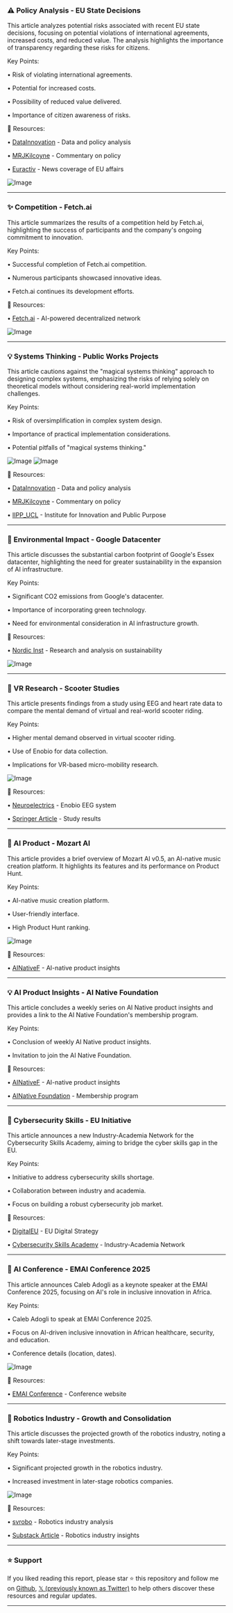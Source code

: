 ### ⚠️ Policy Analysis - EU State Decisions

This article analyzes potential risks associated with recent EU state decisions, focusing on potential violations of international agreements, increased costs, and reduced value.  The analysis highlights the importance of transparency regarding these risks for citizens.

Key Points:

• Risk of violating international agreements.


• Potential for increased costs.


• Possibility of reduced value delivered.


• Importance of citizen awareness of risks.


🔗 Resources:

• [DataInnovation](https://x.com/DataInnovation) - Data and policy analysis


• [MRJKilcoyne](https://x.com/MRJKilcoyne) - Commentary on policy


• [Euractiv](https://x.com/Euractiv) - News coverage of EU affairs


![Image](https://pbs.twimg.com/media/G02_z9MaEAAFZqi?format=jpg&name=small)

---
### ✨ Competition - Fetch.ai

This article summarizes the results of a competition held by Fetch.ai, highlighting the success of participants and the company's ongoing commitment to innovation.

Key Points:

• Successful completion of Fetch.ai competition.


• Numerous participants showcased innovative ideas.


• Fetch.ai continues its development efforts.


🔗 Resources:

• [Fetch.ai](https://x.com/fetch_ai_IL) - AI-powered decentralized network


![Image](https://t.co/qzg3riI6Y0)


---
### 💡 Systems Thinking - Public Works Projects

This article cautions against the "magical systems thinking" approach to designing complex systems, emphasizing the risks of relying solely on theoretical models without considering real-world implementation challenges.

Key Points:

• Risk of oversimplification in complex system design.


• Importance of practical implementation considerations.


• Potential pitfalls of "magical systems thinking."


![Image](https://pbs.twimg.com/media/G0koiMQWAAAtoHA?format=jpg&name=small)
![Image](https://pbs.twimg.com/media/G0koiXbXAAAARBh?format=jpg&name=small)

🔗 Resources:

• [DataInnovation](https://x.com/DataInnovation) - Data and policy analysis


• [MRJKilcoyne](https://x.com/MRJKilcoyne) - Commentary on policy


• [IIPP_UCL](https://x.com/IIPP_UCL) - Institute for Innovation and Public Purpose


---
### 🤖 Environmental Impact - Google Datacenter

This article discusses the substantial carbon footprint of Google's Essex datacenter, highlighting the need for greater sustainability in the expansion of AI infrastructure.

Key Points:

• Significant CO2 emissions from Google's datacenter.


• Importance of incorporating green technology.


• Need for environmental consideration in AI infrastructure growth.


🔗 Resources:

• [Nordic Inst](https://x.com/nordicinst) - Research and analysis on sustainability


![Image](https://t.co/f9EeWbNIM1)


---
### 🤖 VR Research - Scooter Studies

This article presents findings from a study using EEG and heart rate data to compare the mental demand of virtual and real-world scooter riding.

Key Points:

• Higher mental demand observed in virtual scooter riding.


• Use of Enobio for data collection.


• Implications for VR-based micro-mobility research.


![Image](https://pbs.twimg.com/media/G0euPMpWYAA_eXn?format=png&name=small)

🔗 Resources:

• [Neuroelectrics](https://neuroelectrics.com/products/research-grade-eeg-systems) - Enobio EEG system


• [Springer Article](https://link.springer.com/article/10.1007/s11517-023-02756-7) - Study results


---
### 🚀 AI Product - Mozart AI

This article provides a brief overview of Mozart AI v0.5, an AI-native music creation platform.  It highlights its features and its performance on Product Hunt.


Key Points:

• AI-native music creation platform.


• User-friendly interface.


• High Product Hunt ranking.


![Image](https://pbs.twimg.com/media/G04YRMeXkAAPIDY?format=jpg&name=small)

🔗 Resources:

• [AINativeF](https://x.com/AINativeF) - AI-native product insights


---
### 💡 AI Product Insights - AI Native Foundation

This article concludes a weekly series on AI Native product insights and provides a link to the AI Native Foundation's membership program.

Key Points:

• Conclusion of weekly AI Native product insights.


• Invitation to join the AI Native Foundation.


🔗 Resources:

• [AINativeF](https://x.com/AINativeF) - AI-native product insights


• [AINative Foundation](https://member.ainativefoundation.org) - Membership program


---
### 🤖 Cybersecurity Skills - EU Initiative

This article announces a new Industry-Academia Network for the Cybersecurity Skills Academy, aiming to bridge the cyber skills gap in the EU.

Key Points:

• Initiative to address cybersecurity skills shortage.


• Collaboration between industry and academia.


• Focus on building a robust cybersecurity job market.


🔗 Resources:

• [DigitalEU](https://x.com/DigitalEU) - EU Digital Strategy


• [Cybersecurity Skills Academy](https://digital-skills-jobs.europa.eu/en/latest/news/call-industry-and-academia-join-industry-academia-network-cybersecurity-skills-academy) - Industry-Academia Network


---
### 🚀 AI Conference - EMAI Conference 2025

This article announces Caleb Adogli as a keynote speaker at the EMAI Conference 2025, focusing on AI's role in inclusive innovation in Africa.

Key Points:

• Caleb Adogli to speak at EMAI Conference 2025.


• Focus on AI-driven inclusive innovation in African healthcare, security, and education.


• Conference details (location, dates).


![Image](https://pbs.twimg.com/media/G03d1wsXEAAAK6u?format=jpg&name=small)

🔗 Resources:

• [EMAI Conference](https://x.com/emai_conference) -  Conference website


---
### 🤖 Robotics Industry - Growth and Consolidation

This article discusses the projected growth of the robotics industry, noting a shift towards later-stage investments.

Key Points:

• Significant projected growth in the robotics industry.


• Increased investment in later-stage robotics companies.


![Image](https://pbs.twimg.com/media/G016hyaXYAAN5hI?format=jpg&name=small)

🔗 Resources:

• [svrobo](https://x.com/svrobo) - Robotics industry analysis


• [Substack Article](https://open.substack.com/pub/robotsandcapital/p/robots-and-capital-newsletter-no-25) -  Robotics industry insights


---

### ⭐️ Support

If you liked reading this report, please star ⭐️ this repository and follow me on [Github](https://github.com/Drix10), [𝕏 (previously known as Twitter)](https://x.com/DRIX_10_) to help others discover these resources and regular updates.

---